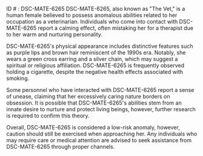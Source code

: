 ID # : DSC-MATE-6265
DSC-MATE-6265, also known as "The Vet," is a human female believed to possess anomalous abilities related to her occupation as a veterinarian. Individuals who come into contact with DSC-MATE-6265 report a calming effect, often mistaking her for a therapist due to her warm and nurturing personality.

DSC-MATE-6265's physical appearance includes distinctive features such as purple lips and brown hair reminiscent of the 1990s era. Notably, she wears a green cross earring and a silver chain, which may suggest a spiritual or religious affiliation. DSC-MATE-6265 is frequently observed holding a cigarette, despite the negative health effects associated with smoking.

Some personnel who have interacted with DSC-MATE-6265 report a sense of unease, claiming that her excessively caring nature borders on obsession. It is possible that DSC-MATE-6265's abilities stem from an innate desire to nurture and protect living beings, however, further research is required to confirm this theory.

Overall, DSC-MATE-6265 is considered a low-risk anomaly, however, caution should still be exercised when approaching her. Any individuals who may require care or medical attention are advised to seek assistance from DSC-MATE-6265 through proper channels.
